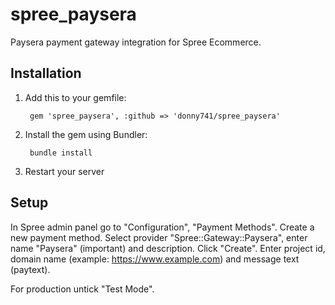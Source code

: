# spree_paysera
Paysera payment gateway integration for Spree Ecommerce.


## Installation

1. Add this to your gemfile:

        gem 'spree_paysera', :github => 'donny741/spree_paysera'

2. Install the gem using Bundler:

        bundle install

3. Restart your server

## Setup

In Spree admin panel go to "Configuration", "Payment Methods". Create a new payment method. Select provider "Spree::Gateway::Paysera", enter name "Paysera" (important) and description. Click "Create". Enter project id, domain name (example: https://www.example.com) and message text (paytext).

For production untick "Test Mode".